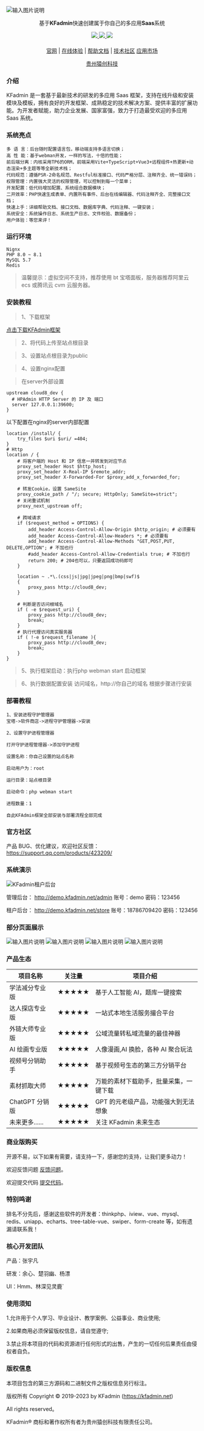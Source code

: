 ![输入图片说明](https://img.alicdn.com/imgextra/i1/2064565174/O1CN01hXCaou1o5k5UUTHYu_!!2064565174.png)

<div align="center">

基于**KFadmin**快速创建属于你自己的多应用**Saas**系统

</div>

<div align="center" >
    <a href="https://kfadmin.net/">
        <img src="https://img.shields.io/badge/license-Apache%202-blue.svg" />
    </a>
    <a href="https://kfadmin.net/">
        <img src="https://img.shields.io/badge/Edition-4.5-blue.svg" />
    </a>
     <a href="https://kfadmin.net/">
        <img src="https://img.shields.io/badge/Download-150m-red.svg" />
    </a>
</div>

####

<div align="center">

[官网](https://kfadmin.net/) |
[在线体验](https://demo.kfadmin.net/admin/) |
[帮助文档](https://kfadmin.net/) |
[技术社区](https://support.qq.com/products/423209/)
[应用市场](https://kfadmin.net/)

</div>
<div align="center" >
<a href="https://kaifa.cc">贵州猿创科技</a>
</div>

### 介绍

KFadmin 是一套基于最新技术的研发的多应用 Saas 框架，支持在线升级和安装模块及模板，拥有良好的开发框架、成熟稳定的技术解决方案、提供丰富的扩展功能。为开发者赋能，助力企业发展、国家富强，致力于打造最受欢迎的多应用 Saas 系统。

### 系统亮点

```
多 语 言：后台随时配置语言包，移动端支持多语言切换；
高 性 能：基于webman开发，一样的写法，十倍的性能；
前后端分离：内核采用TP6的ORM，前端采用Vite+TypeScript+Vue3+远程组件+热更新+动态渲染+多主题等等全新技术栈；
代码规范：遵循PSR-2命名规范、Restful标准接口、代码严格分层、注释齐全、统一错误码；
权限管理：内置强大灵活的权限管理，可以控制到每一个菜单；
开发配置：低代码增加配置、系统组合数据模块；
二开效率：PHP快速生成表单、内置所有事件、后台在线编辑器、代码注释齐全、完整接口文档；
快速上手：详细帮助文档、接口文档、数据库字典、代码注释、一键安装；
系统安全：系统操作日志、系统生产日志、文件校验、数据备份；
用户体验：等您来评！
```

### 运行环境

```
Nignx
PHP 8.0 ~ 8.1
MySQL 5.7
Redis
```

> 温馨提示：虚拟空间不支持，推荐使用 bt 宝塔面板，服务器推荐阿里云 ecs 或腾讯云 cvm 云服务器。

### 安装教程

> 1、下载框架

 <a href="https://gitee.com/yc_open/kfadmin-cloud/repository/archive/master.zip" target="_blank">
 点击下载KFAdmin框架
 </a>

> 2、将代码上传至站点根目录

> 3、设置站点根目录为public

> 4、设置nginx配置

> 在server外部设置
```
upstream cloud8_dev {
  # HPAdmin HTTP Server 的 IP 及 端口
  server 127.0.0.1:39600;
}
```
以下配置在nginx的server内部配置
```
location /install/ {
    try_files $uri $uri/ =404;
}
# Http
location / {
    # 将客户端的 Host 和 IP 信息一并转发到对应节点
    proxy_set_header Host $http_host;
    proxy_set_header X-Real-IP $remote_addr;
    proxy_set_header X-Forwarded-For $proxy_add_x_forwarded_for;
    
    # 转发Cookie，设置 SameSite
    proxy_cookie_path / "/; secure; HttpOnly; SameSite=strict";
    # 关闭重试机制
    proxy_next_upstream off;
    
    # 跨域请求
    if ($request_method = OPTIONS) {
        add_header Access-Control-Allow-Origin $http_origin; # 必须要有
        add_header Access-Control-Allow-Headers *; # 必须要有
        add_header Access-Control-Allow-Methods "GET,POST,PUT, DELETE,OPTION"; # 不加也行
        #add_header Access-Control-Allow-Credentials true; # 不加也行
        return 200; # 204也可以，只要返回成功码即可
    }
    
    location ~ .*\.(css|js|jpg|jpeg|png|bmp|swf)$
    {
        proxy_pass http://cloud8_dev;
    }
    
    # 判断是否访问根域名
    if ( -e $request_uri) {
        proxy_pass http://cloud8_dev;
        break;
    }
    # 执行代理访问真实服务器
    if ( !-e $request_filename ){
        proxy_pass http://cloud8_dev;
        break;
    }
}
```
> 5、执行框架启动：执行php webman start 启动框架

> 6、执行数据配置安装
> 访问域名，http://你自己的域名 根据步骤进行安装


### 部署教程
```
1、安装进程守护管理器
宝塔->软件商店->进程守护管理器->安装

2、设置守护进程管理器

打开守护进程管理器->添加守护进程

设置名称：你自己设置的站点名称

启动用户为：root

运行目录：站点根目录

启动命令：php webman start

进程数量：1

自此KFAdmin框架全部安装与部署流程全部完成
```


### 官方社区

产品 BUG、优化建议，欢迎社区反馈：https://support.qq.com/products/423209/

### 系统演示

![KFadmin租户后台](https://img.alicdn.com/imgextra/i1/2064565174/O1CN01dfDrWp1o5k5Wbcbii_!!2064565174.png)

管理后台： http://demo.kfadmin.net/admin 账号：demo 密码：123456

租户后台： http://demo.kfadmin.net/store 账号：18786709420 密码：123456

### 部分页面展示

![输入图片说明](https://img.alicdn.com/imgextra/i1/2064565174/O1CN01hXCaou1o5k5UUTHYu_!!2064565174.png)
![输入图片说明](https://img.alicdn.com/imgextra/i1/2064565174/O1CN01hXCaou1o5k5UUTHYu_!!2064565174.png)
![输入图片说明](https://img.alicdn.com/imgextra/i4/2064565174/O1CN01kUKrGT1o5k5QMR0G4_!!2064565174.png)
![输入图片说明](https://img.alicdn.com/imgextra/i1/2064565174/O1CN01qi54gf1o5k5WbnTzB_!!2064565174.png)

### 产品生态

| 项目名称       | 关注量 | 项目介绍                               |
| -------------- | ------ | -------------------------------------- |
| 学法减分专业版 | ★★★★★  | 基于人工智能 AI，题库一键搜索          |
| 达人探店专业版 | ★★★★★  | 一站式本地生活服务撮合平台             |
| 外链大师专业版 | ★★★★★  | 公域流量转私域流量的最佳神器           |
| AI 绘画专业版  | ★★★★★  | 人像漫画,AI 换脸，各种 AI 聚合玩法     |
| 视频号分销助手 | ★★★★★  | 基于视频号生态的第三方分销平台         |
| 素材抓取大师   | ★★★★★  | 万能的素材下载助手，批量采集，一键下载 |
| ChatGPT 分销版 | ★★★★★  | GPT 的元老级产品，功能强大到无法想象   |
| 未来更多...... | ★★★★★  | 关注 KFadmin 未来生态                  |

### 商业版购买

开源不易，以下如果有需要，请支持一下，感谢您的支持，让我们更多动力！

欢迎反馈问题 [反馈问题](https://gitee.com/yc_open/kfadmin-cloud/issues)。

欢迎提交代码 [提交代码](https://gitee.com/yc_open/kfadmin-cloud/pulls)。

### 特别鸣谢

排名不分先后，感谢这些软件的开发者：thinkphp、iview、vue、mysql、redis、uniapp、echarts、tree-table-vue、swiper、form-create 等，如有遗漏请联系我！

### 核心开发团队

产品：张宇凡

研发：余心、楚羽幽、杨漂

UI：Hmm、林深见灵鹿`

### 使用须知

1.允许用于个人学习、毕业设计、教学案例、公益事业、商业使用;

2.如果商用必须保留版权信息，请自觉遵守;

3.禁止将本项目的代码和资源进行任何形式的出售，产生的一切任何后果责任由侵权者自负。

### 版权信息

本项目包含的第三方源码和二进制文件之版权信息另行标注。

版权所有 Copyright © 2019-2023 by KFadmin (https://kfadmin.net)

All rights reserved。

KFadmin® 商标和著作权所有者为贵州猿创科技有限责任公司。
